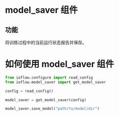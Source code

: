 # model_saver 组件
## 功能
将训练过程中的当前运行状态报告并保存。

# 如何使用 model_saver 组件

```python
from ioflow.configure import read_config
from ioflow.model_saver import get_model_saver

config = read_config()

model_saver = get_model_saver(config)

model_saver.save_model("path/to/model/dir")
```